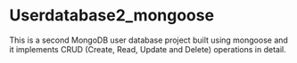 ﻿# Userdatabase2_mongoose

This is a second MongoDB user database project built using mongoose and it implements CRUD (Create, Read, Update and Delete) operations in detail.
